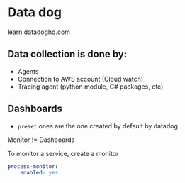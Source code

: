 # Data dog

learn.datadoghq.com

## Data collection is done by:
* Agents
* Connection to AWS account (Cloud watch)
* Tracing agent (python module, C# packages, etc)

## Dashboards
* `preset` ones are the one created by default by datadog


Monitor != Dashboards

To monitor a service, create a monitor

```yaml
process-monitor:
	enabled: yes
```